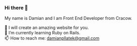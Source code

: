 ### Hi there 👋

 My name is Damian and I am Front End Developer from Cracow.
 
 🦸‍ I will create an amazing website for you. <br>
 🌱  I’m currently learning Ruby on Rails. <br>
 📫  How to reach me: damianpllatek@gmail.com <br>
<!--
**damianpllatek/damianpllatek** is a ✨ _special_ ✨ repository because its `README.md` (this file) appears on your GitHub profile.

Here are some ideas to get you started:

- 🔭 I’m currently working on ...
- 🌱 I’m currently learning ...
- 👯 I’m looking to collaborate on ...
- 🤔 I’m looking for help with ...
- 💬 Ask me about ...
- 📫 How to reach me: ...
- 😄 Pronouns: ...
- ⚡ Fun fact: ...
-->
